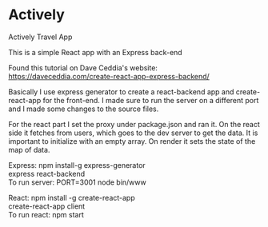 # Actively
Actively Travel App


This is a simple React app with an Express back-end

Found this tutorial on Dave Ceddia's website: https://daveceddia.com/create-react-app-express-backend/

Basically I use express generator to create a react-backend app and create-react-app for the front-end. I made sure to run the server on a different port and I made some changes to the source files.

For the react part I set the proxy under package.json and ran it. On the react side it fetches from users, which goes to the dev server to get the data. It is important to initialize with an empty array. On render it sets the state of the map of data.

Express: npm install-g express-generator<br> express react-backend<br> To run server: PORT=3001 node bin/www<br>

React: npm install -g create-react-app <br> create-react-app client<br> To run react: npm start
